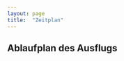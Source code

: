 ```yaml
---
layout: page
title:  "Zeitplan"
---
```


<div id="timeplan">
  <h2>Ablaufplan des Ausflugs</h2>
  <ul id="timeslot-list"></ul>
</div>

<script src="{{ '/assets/js/fetch_timeslots.js' | relative_url }}"></script>
